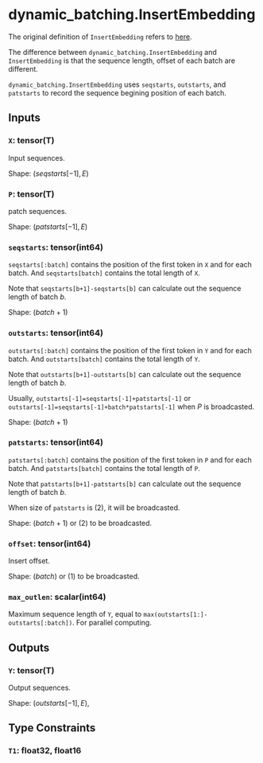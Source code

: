 # dynamic_batching.InsertEmbedding

The original definition of `InsertEmbedding` refers to [here](../InsertEmbedding.md).

The difference between `dynamic_batching.InsertEmbedding` and `InsertEmbedding` is that the sequence length, offset of each batch are different. 

`dynamic_batching.InsertEmbedding` uses `seqstarts`, `outstarts`, and `patstarts` to record the sequence begining position of each batch. 

## Inputs

### `X`: tensor(T)

Input sequences.

Shape: $(seqstarts[-1],E)$

### `P`: tensor(T)

patch sequences.

Shape: $(patstarts[-1],E)$

### `seqstarts`: tensor(int64)

`seqstarts[:batch]` contains the position of the first token in `X` and for each batch.
And `seqstarts[batch]` contains the total length of `X`.

Note that `seqstarts[b+1]-seqstarts[b]` can calculate out the sequence length of batch $b$.

Shape: $(batch+1)$

### `outstarts`: tensor(int64)

`outstarts[:batch]` contains the position of the first token in `Y` and for each batch.
And `outstarts[batch]` contains the total length of `Y`.

Note that `outstarts[b+1]-outstarts[b]` can calculate out the sequence length of batch $b$.

Usually, `outstarts[-1]=seqstarts[-1]+patstarts[-1]` or `outstarts[-1]=seqstarts[-1]+batch*patstarts[-1]` when $P$ is broadcasted.

Shape: $(batch+1)$

### `patstarts`: tensor(int64)

`patstarts[:batch]` contains the position of the first token in `P` and for each batch.
And `patstarts[batch]` contains the total length of `P`.

Note that `patstarts[b+1]-patstarts[b]` can calculate out the sequence length of batch $b$.

When size of `patstarts` is $(2)$, it will be broadcasted.

Shape: $(batch+1)$ or $(2)$ to be broadcasted.

### `offset`: tensor(int64)

Insert offset.

Shape: $(batch)$ or $(1)$ to be broadcasted.

### `max_outlen`: scalar(int64)

Maximum sequence length of `Y`, equal to `max(outstarts[1:]-outstarts[:batch])`. For parallel computing.

## Outputs

### `Y`: tensor(T)

Output sequences.

Shape: $(outstarts[-1],E)$, 

## Type Constraints

### `T1`: float32, float16